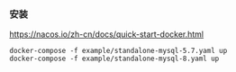

### 安装
https://nacos.io/zh-cn/docs/quick-start-docker.html

```
docker-compose -f example/standalone-mysql-5.7.yaml up
docker-compose -f example/standalone-mysql-8.yaml up

```
